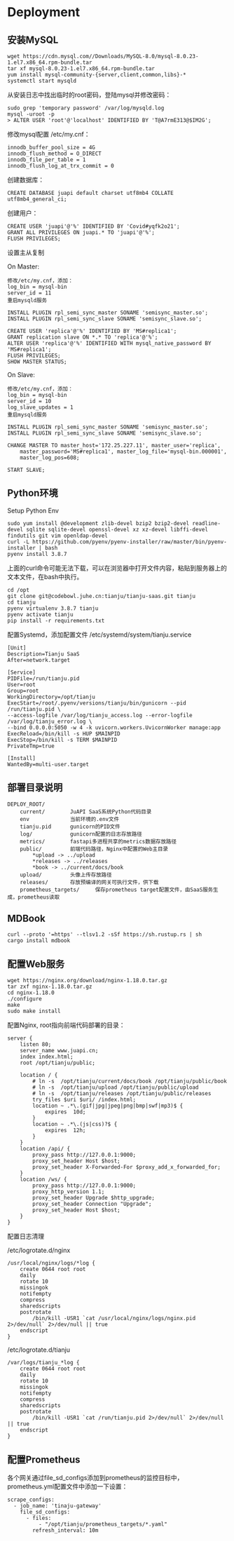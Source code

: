 Deployment
===========


## 安装MySQL

```shell script
wget https://cdn.mysql.com//Downloads/MySQL-8.0/mysql-8.0.23-1.el7.x86_64.rpm-bundle.tar
tar xf mysql-8.0.23-1.el7.x86_64.rpm-bundle.tar
yum install mysql-community-{server,client,common,libs}-*
systemctl start mysqld
```

从安装日志中找出临时的root密码，登陆mysql并修改密码：
    
    sudo grep 'temporary password' /var/log/mysqld.log
    mysql -uroot -p
    > ALTER USER 'root'@'localhost' IDENTIFIED BY 'T@A7rmE313@$IM2G';  

修改mysql配置 /etc/my.cnf：

    innodb_buffer_pool_size = 4G
    innodb_flush_method = O_DIRECT
    innodb_file_per_table = 1
    innodb_flush_log_at_trx_commit = 0

创建数据库：
    
    CREATE DATABASE juapi default charset utf8mb4 COLLATE utf8mb4_general_ci;
    
创建用户：

    CREATE USER 'juapi'@'%' IDENTIFIED BY 'Covid#yqfk2o21';
    GRANT ALL PRIVILEGES ON juapi.* TO 'juapi'@'%';
    FLUSH PRIVILEGES;
    
设置主从复制 

On Master:
 
    修改/etc/my.cnf，添加：
    log_bin = mysql-bin
    server_id = 11
    重启mysqld服务
 
    INSTALL PLUGIN rpl_semi_sync_master SONAME 'semisync_master.so';
    INSTALL PLUGIN rpl_semi_sync_slave SONAME 'semisync_slave.so';
    
    CREATE USER 'replica'@'%' IDENTIFIED BY 'MS#replica1';
    GRANT replication slave ON *.* TO 'replica'@'%';
    ALTER USER 'replica'@'%' IDENTIFIED WITH mysql_native_password BY 'MS#replica1';
    FLUSH PRIVILEGES;
    SHOW MASTER STATUS;
    
On Slave:

    修改/etc/my.cnf，添加：
    log_bin = mysql-bin
    server_id = 10
    log_slave_updates = 1
    重启mysqld服务
    
    INSTALL PLUGIN rpl_semi_sync_master SONAME 'semisync_master.so';
    INSTALL PLUGIN rpl_semi_sync_slave SONAME 'semisync_slave.so';

    CHANGE MASTER TO master_host='172.25.227.11', master_user='replica',
        master_password='MS#replica1', master_log_file='mysql-bin.000001',
        master_log_pos=608;
        
    START SLAVE;
    
    
## Python环境


Setup Python Env

```shell script
sudo yum install @development zlib-devel bzip2 bzip2-devel readline-devel sqlite sqlite-devel openssl-devel xz xz-devel libffi-devel findutils git vim openldap-devel
curl -L https://github.com/pyenv/pyenv-installer/raw/master/bin/pyenv-installer | bash
pyenv install 3.8.7
```

上面的curl命令可能无法下载，可以在浏览器中打开文件内容，粘贴到服务器上的文本文件，在bash中执行。

```shell script
cd /opt
git clone git@codebowl.juhe.cn:tianju/tianju-saas.git tianju
cd tianju
pyenv virtualenv 3.8.7 tianju
pyenv activate tianju
pip install -r requirements.txt
```

配置Systemd，添加配置文件 /etc/systemd/system/tianju.service

```
[Unit]
Description=Tianju SaaS
After=network.target

[Service]
PIDFile=/run/tianju.pid
User=root
Group=root
WorkingDirectory=/opt/tianju
ExecStart=/root/.pyenv/versions/tianju/bin/gunicorn --pid /run/tianju.pid \
--access-logfile /var/log/tianju_access.log --error-logfile /var/log/tianju_error.log \
--bind 0.0.0.0:5050 -w 4 -k uvicorn.workers.UvicornWorker manage:app
ExecReload=/bin/kill -s HUP $MAINPID
ExecStop=/bin/kill -s TERM $MAINPID
PrivateTmp=true

[Install]
WantedBy=multi-user.target

```

## 部署目录说明

    DEPLOY_ROOT/
        current/        JuAPI SaaS系统Python代码目录
        env             当前环境的.env文件
        tianju.pid      gunicorn的PID文件
        log/            gunicorn配置的日志存放路径
        metrics/        fastapi多进程共享的metrics数据存放路径
        public/         前端代码路径，Nginx中配置的Web主目录
            *upload -> ../upload
            *releases -> ../releases
            *book -> ../current/docs/book
        upload/         头像上传存放路径
        releases/       存放预编译的网关可执行文件，供下载
        prometheus_targets/     保存prometheus target配置文件，由SaaS服务生成，prometheus读取


## MDBook

```shell script
curl --proto '=https' --tlsv1.2 -sSf https://sh.rustup.rs | sh
cargo install mdbook
```

## 配置Web服务


```shell script
wget https://nginx.org/download/nginx-1.18.0.tar.gz
tar zxf nginx-1.18.0.tar.gz
cd nginx-1.18.0
./configure 
make
sudo make install
```

配置Nginx, root指向前端代码部署的目录：

```
server {
    listen 80;
    server_name www.juapi.cn;
    index index.html;
    root /opt/tianju/public;

    location / {
        # ln -s  /opt/tianju/current/docs/book /opt/tianju/public/book
        # ln -s  /opt/tianju/upload /opt/tianju/public/upload
        # ln -s  /opt/tianju/releases /opt/tianju/public/releases
        try_files $uri $uri/ /index.html;
        location ~ .*\.(gif|jpg|jpeg|png|bmp|swf|mp3)$ {
            expires  10d;
        }
        location ~ .*\.(js|css)?$ {
            expires  12h;
        }
    }
    location /api/ {
        proxy_pass http://127.0.0.1:9000;
        proxy_set_header Host $host;
        proxy_set_header X-Forwarded-For $proxy_add_x_forwarded_for;
    }
    location /ws/ {
        proxy_pass http://127.0.0.1:9000;
        proxy_http_version 1.1;
        proxy_set_header Upgrade $http_upgrade;
        proxy_set_header Connection "Upgrade";
        proxy_set_header Host $host;
    }
}
```
    
配置日志清理 

/etc/logrotate.d/nginx
```
/usr/local/nginx/logs/*log {
    create 0644 root root
    daily
    rotate 10
    missingok
    notifempty
    compress
    sharedscripts
    postrotate
        /bin/kill -USR1 `cat /usr/local/nginx/logs/nginx.pid 2>/dev/null` 2>/dev/null || true
    endscript
}
```

/etc/logrotate.d/tianju
```
/var/logs/tianju_*log {
    create 0644 root root
    daily
    rotate 10
    missingok
    notifempty
    compress
    sharedscripts
    postrotate
        /bin/kill -USR1 `cat /run/tianju.pid 2>/dev/null` 2>/dev/null || true
    endscript
}
```


## 配置Prometheus

各个网关通过file_sd_configs添加到prometheus的监控目标中，prometheus.yml配置文件中添加一下设置：

    scrape_configs:
      - job_name: 'tinaju-gateway'
        file_sd_configs:
          - files:
              - "/opt/tianju/prometheus_targets/*.yaml"
            refresh_interval: 10m

